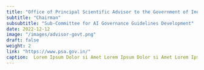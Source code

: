 ```yaml
---
title: "Office of Principal Scientific Advisor to the Government of India"
subtitle: "Chairman"
subsubtitle: "Sub-Committee for AI Governance Guidelines Development"
date: 2022-12-12
image: "/images/advisor-govt.png"
draft: false
weight: 2
link: "https://www.psa.gov.in/"
caption:  Lorem Ipsum Dolor si Amet Lorem Ipsum Dolor si Amet Lorem Ipsum Dolor si Amet Lorem Ipsum Dolor si Amet Lorem Ipsum Dolor si Amet Lorem Ipsum Dolor si Amet Lorem Ipsum Dolor si Amet Lorem Ipsum Dolor si Amet Lorem Ipsum Dolor si Amet Lorem Ipsum Dolor si Amet Lorem Ipsum Dolor s
---
```





